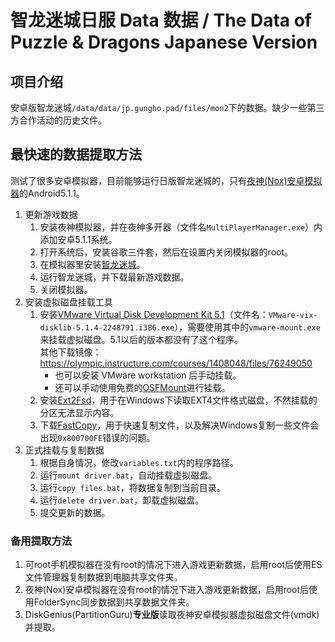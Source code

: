 # 智龙迷城日服 Data 数据 / The Data of Puzzle & Dragons Japanese Version

## 项目介绍
安卓版智龙迷城`/data/data/jp.gungho.pad/files/mon2`下的数据。缺少一些第三方合作活动的历史文件。

## 最快速的数据提取方法
测试了很多安卓模拟器，目前能够运行日版智龙迷城的，只有[夜神(Nox)安卓模拟器](https://www.bignox.com/)的Android5.1.1。
1. 更新游戏数据
	1. 安装夜神模拟器，并在夜神多开器（文件名`MultiPlayerManager.exe`）内添加安卓5.1.1系统。
	1. 打开系统后，安装谷歌三件套，然后在设置内关闭模拟器的root。
	1. 在模拟器里安装[智龙迷城](https://play.google.com/store/apps/details?id=jp.gungho.pad)。
	1. 运行智龙迷城，并下载最新游戏数据。
	1. 关闭模拟器。
1. 安装虚拟磁盘挂载工具
	1. 安装[VMware Virtual Disk Development Kit 5.1](https://my.vmware.com/group/vmware/details?downloadGroup=VSP510-VDDK-514&productId=285)（文件名：`VMware-vix-disklib-5.1.4-2248791.i386.exe`），需要使用其中的`vmware-mount.exe`来挂载虚拟磁盘。5.1以后的版本都没有了这个程序。  
	其他下载镜像：https://olympic.instructure.com/courses/1408048/files/76249050
		* 也可以安装 VMware workstation 后手动挂载。
		* 还可以手动使用免费的[OSFMount](https://www.osforensics.com/tools/mount-disk-images.html)进行挂载。
	1. 安装[Ext2Fsd](http://www.ext2fsd.com/)，用于在Windows下读取EXT4文件格式磁盘，不然挂载的分区无法显示内容。
	1. 下载[FastCopy](https://github.com/Mapaler/FastCopy-M)，用于快速复制文件，以及解决Windows复制一些文件会出现`0x800700FE`错误的问题。
1. 正式挂载与复制数据
	1. 根据自身情况，修改`variables.txt`内的程序路径。
	1. 运行`mount driver.bat`，自动挂载虚拟磁盘。
	1. 运行`copy files.bat`，将数据复制到当前目录。
	1. 运行`delete driver.bat`，卸载虚拟磁盘。
	1. 提交更新的数据。
### 备用提取方法
1. 可root手机模拟器在没有root的情况下进入游戏更新数据，启用root后使用ES文件管理器复制数据到电脑共享文件夹。
1. 夜神(Nox)安卓模拟器在没有root的情况下进入游戏更新数据，启用root后使用FolderSync同步数据到共享数据文件夹。
1. DiskGenius(PartitionGuru)**专业版**读取夜神安卓模拟器虚拟磁盘文件(vmdk)并提取。